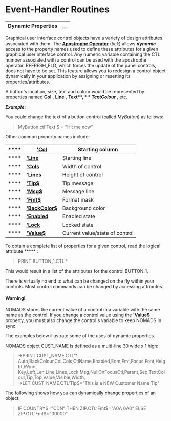# Event-Handler Routines 

**Dynamic Properties** |  **__**  
---|---  
  
Graphical user interface control objects have a variety of design attributes associated with them. The **[Apostrophe Operator](../../../appendix/apostrophe_operator.md)** (_tick_) allows **_dynamic_** access to the property names used to define these attributes for a given graphical user interface control. Any numeric variable containing the CTL number associated with a control can be used with the apostrophe operator. REFRESH_FLG, which forces the update of the panel controls, does not have to be set. This feature allows you to redesign a control object dynamically in your application by assigning or resetting its properties/attributes.

A button's location, size, text and colour would be represented by properties named **Col** , **Line** , **Text$** , **TextColour$** , etc.

**_Example:_**

You could change the text of a button control (called _MyButton_) as follows:

> MyButton.ctl'Text $ = "Hit me now"

Other common property names include:

**** |  **['Col](../../../properties/col.md)** |  Starting column  
---|---|---  
**** |  **['Line](../../../properties/line.md)** |  Starting line  
**** |  **['Cols](../../../properties/cols.md)** |  Width of control  
**** |  **['Lines](../../../properties/lines.md)** |  Height of control  
**** |  **['Tip$](../../../properties/tip_.md)** |  Tip message  
**** |  **['Msg$](../../../properties/msg_.md)** |  Message line  
**** |  **['Fmt$](../../../properties/fmt_.md)** |  Format mask  
**** |  **['BackColor$](../../../properties/backcolor_.md)** |  Background color  
**** |  **['Enabled](../../../properties/enabled.md)** |  Enabled state  
**** |  **['Lock](../../../properties/lock.md)** |  Locked state  
**** |  **['Value$](../../../properties/value_.md)** |  Current value/state of control  
  
To obtain a complete list of properties for a given control, read the logical attribute ***** :

> PRINT BUTTON_1.CTL'*

This would result in a list of the attributes for the control BUTTON_1.

There is virtually no end to what can be changed on the fly within your controls. Most control commands can be changed by accessing attributes.

#### **Warning!**  
NOMADS stores the current value of a control in a variable with the same name as the control. If you change a control value using the **['Value$](../../../properties/value_.md)** property, you must also change the control's variable to keep NOMADS in sync.

The examples below illustrate some of the uses of dynamic properties.

NOMADS object CUST_NAME is defined as a multi-line 30 wide x 1 high:

> ->PRINT CUST_NAME.CTL'*   
>  Auto,BackColour,Col,Cols,CtlName,Enabled,Eom,Fmt,Focus,Font,Height,hWnd,  
>  Key,Left,Len,Line,Lines,Lock,Msg,Nul,OnFocusCtl,Parent,Sep,TextColour,Tip,Top,Value,Visible,Width,  
>  ->LET CUST_NAME.CTL'Tip$="This is a NEW Customer Name Tip"

The following shows how you can dynamically change properties of an object:

> IF COUNTRY$="CDN" THEN ZIP.CTL'Fmt$="A0A 0A0" ELSE ZIP.CTL'Fmt$="00000"
